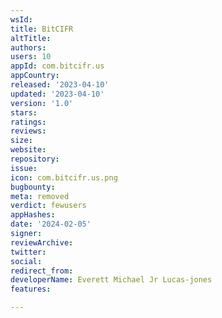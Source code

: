 ```yaml
---
wsId: 
title: BitCIFR
altTitle: 
authors: 
users: 10
appId: com.bitcifr.us
appCountry: 
released: '2023-04-10'
updated: '2023-04-10'
version: '1.0'
stars: 
ratings: 
reviews: 
size: 
website: 
repository: 
issue: 
icon: com.bitcifr.us.png
bugbounty: 
meta: removed
verdict: fewusers
appHashes: 
date: '2024-02-05'
signer: 
reviewArchive: 
twitter: 
social: 
redirect_from: 
developerName: Everett Michael Jr Lucas-jones
features: 

---
```



